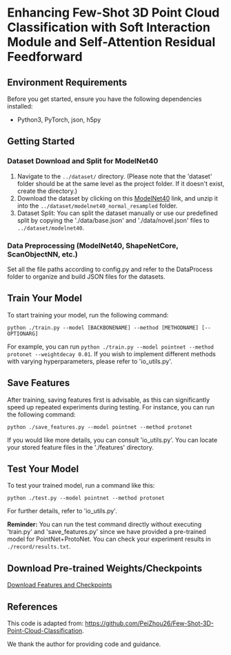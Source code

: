 # Enhancing Few-Shot 3D Point Cloud Classification with Soft Interaction Module and Self-Attention Residual Feedforward

## Environment Requirements
Before you get started, ensure you have the following dependencies installed:
- Python3, PyTorch, json, h5py

## Getting Started
### Dataset Download and Split for ModelNet40
1. Navigate to the `../dataset/` directory. (Please note that the 'dataset' folder should be at the same level as the project folder. If it doesn't exist, create the directory.)
2. Download the dataset by clicking on this [ModelNet40](https://shapenet.cs.stanford.edu/media/modelnet40_normal_resampled.zip) link, and unzip it into the `../dataset/modelnet40_normal_resampled` folder.
3. Dataset Split: You can split the dataset manually or use our predefined split by copying the './data/base.json' and './data/novel.json' files to `../dataset/modelnet40`.

### Data Preprocessing (ModelNet40, ShapeNetCore, ScanObjectNN, etc.)
Set all the file paths according to config.py and refer to the DataProcess folder to organize and build JSON files for the datasets.
## Train Your Model
To start training your model, run the following command:
```shell
python ./train.py --model [BACKBONENAME] --method [METHODNAME] [--OPTIONARG]
```
For example, you can run `python ./train.py --model pointnet --method protonet --weightdecay 0.01`. If you wish to implement different methods with varying hyperparameters, please refer to 'io_utils.py'.

## Save Features
After training, saving features first is advisable, as this can significantly speed up repeated experiments during testing. For instance, you can run the following command:
```shell
python ./save_features.py --model pointnet --method protonet
```
If you would like more details, you can consult 'io_utils.py'. You can locate your stored feature files in the './features' directory.

## Test Your Model
To test your trained model, run a command like this:
```shell
python ./test.py --model pointnet --method protonet
```
For further details, refer to 'io_utils.py'.

**Reminder:** You can run the test command directly without executing 'train.py' and 'save_features.py' since we have provided a pre-trained model for PointNet+ProtoNet. You can check your experiment results in `./record/results.txt`.

## Download Pre-trained Weights/Checkpoints
[Download Features and Checkpoints](https://stduestceducn-my.sharepoint.com/:f:/g/personal/201714060114_std_uestc_edu_cn/EnGjUXZ07hZLrS7nT8YCfmMBxRRxa6Yk9i_9lfqZJTUP-w?e=JfTE6P)



## References
This code is adapted from:
https://github.com/PeiZhou26/Few-Shot-3D-Point-Cloud-Classification.

We thank the author for providing code and guidance.
